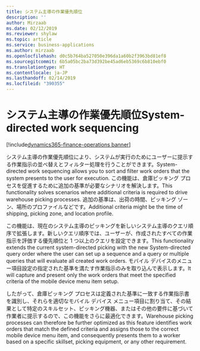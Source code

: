 ```yaml
---
title: システム主導の作業優先順位
description: ''
author: Mirzaab
ms.date: 02/12/2019
ms.reviewer: shylaw
ms.topic: article
ms.service: business-applications
ms.author: mirzaab
ms.openlocfilehash: d0c5b764ba527050e396da1a60b2f3963bd81ef8
ms.sourcegitcommit: 6b5a05bc2ba73d392be45ad6eb5369c6b810ebf0
ms.translationtype: HT
ms.contentlocale: ja-JP
ms.lasthandoff: 02/14/2019
ms.locfileid: "390355"
---
```

# <a name="system-directed-work-sequencing"></a><span data-ttu-id="2682c-102">システム主導の作業優先順位</span><span class="sxs-lookup"><span data-stu-id="2682c-102">System-directed work sequencing</span></span>

[!include[dynamics365-finance-operations banner](../includes/dynamics365-finance-operations.md)]

<span data-ttu-id="2682c-103">システム主導の作業優先順位により、システムが実行のためにユーザーに提示する作業指示の並べ替えとフィルター処理を行うことができます。</span><span class="sxs-lookup"><span data-stu-id="2682c-103">System-directed work sequencing allows you to sort and filter work orders that the system presents to the user for execution.</span></span> <span data-ttu-id="2682c-104">この機能は、倉庫ピッキング プロセスを促進するために追加の基準が必要なシナリオを解決します。</span><span class="sxs-lookup"><span data-stu-id="2682c-104">This functionality solves scenarios where additional criteria is required to drive warehouse picking processes.</span></span> <span data-ttu-id="2682c-105">追加の基準は、出荷の時間、ピッキング ゾーン、場所のプロファイルなどです。</span><span class="sxs-lookup"><span data-stu-id="2682c-105">Additional criteria might be the time of shipping, picking zone, and location profile.</span></span>

<span data-ttu-id="2682c-106">この機能は、現在のシステム主導のピッキングを新しいシステム主導のクエリ順序で拡張します。新しいクエリ順序では、ユーザーが、作成されたすべての作業指示を評価する優先順位と 1 つ以上のクエリを設定できます。</span><span class="sxs-lookup"><span data-stu-id="2682c-106">This functionality extends the current system-directed picking with the new System-directed query order where the user can set up a sequence and a query or multiple queries that will evaluate all created work orders.</span></span> <span data-ttu-id="2682c-107">モバイル デバイスのメニュー項目設定の指定された基準を満たす作業指示のみを取り込んで表示します。</span><span class="sxs-lookup"><span data-stu-id="2682c-107">It will capture and present only the work orders that meet the specified criteria of the mobile device menu item setup.</span></span>

<span data-ttu-id="2682c-108">したがって、倉庫ピッキング プロセスは定義された基準に一致する作業指示書を識別し、それらを適切なモバイル デバイス メニュー項目に割り当て、その結果として特定のスキルセット、ピッキング機器、またはその他の要件に基づいて作業者に提示するので、この機能をさらに最適化できます。</span><span class="sxs-lookup"><span data-stu-id="2682c-108">Warehouse picking processes can therefore be further optimized as this feature identifies work orders that match the defined criteria and assigns those to the correct mobile device menu item, and consequently presents them to a worker based on a specific skillset, picking equipment, or any other requirement.</span></span> 
